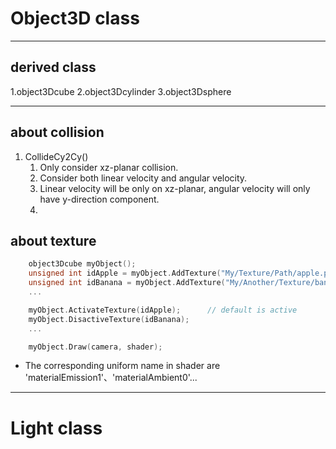 # Object3D class

--- 

## derived class
1.object3Dcube
2.object3Dcylinder
3.object3Dsphere

---

## about collision
1. CollideCy2Cy()
   1. Only consider xz-planar collision.
   2. Consider both linear velocity and angular velocity.
   3. Linear velocity will be only on xz-planar, angular velocity will only have y-direction component.
   4. 

## about texture
```c++
	object3Dcube myObject();
	unsigned int idApple = myObject.AddTexture("My/Texture/Path/apple.png", ObjectTextureType::Ambient);
	unsigned int idBanana = myObject.AddTexture("My/Another/Texture/banana.jpg", ObjectTextureType::Diffuse);
	...

	myObject.ActivateTexture(idApple);		// default is active
	myObject.DisactiveTexture(idBanana);
	...

	myObject.Draw(camera, shader);

```

+ The corresponding uniform name in shader are 'materialEmission1'、'materialAmbient0'...

---

# Light class

